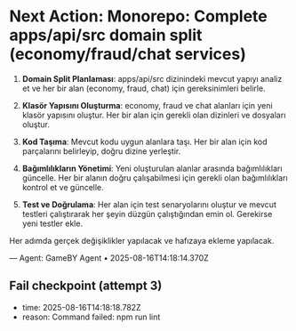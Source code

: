 # Next Action: Monorepo: Complete apps/api/src domain split (economy/fraud/chat services)

1. **Domain Split Planlaması**: apps/api/src dizinindeki mevcut yapıyı analiz et ve her bir alan (economy, fraud, chat) için gereksinimleri belirle.

2. **Klasör Yapısını Oluşturma**: economy, fraud ve chat alanları için yeni klasör yapısını oluştur. Her bir alan için gerekli olan dizinleri ve dosyaları oluştur.

3. **Kod Taşıma**: Mevcut kodu uygun alanlara taşı. Her bir alan için kod parçalarını belirleyip, doğru dizine yerleştir.

4. **Bağımlılıkların Yönetimi**: Yeni oluşturulan alanlar arasında bağımlılıkları güncelle. Her bir alanın doğru çalışabilmesi için gerekli olan bağımlılıkları kontrol et ve güncelle.

5. **Test ve Doğrulama**: Her alan için test senaryolarını oluştur ve mevcut testleri çalıştırarak her şeyin düzgün çalıştığından emin ol. Gerekirse yeni testler ekle.

Her adımda gerçek değişiklikler yapılacak ve hafızaya ekleme yapılacak.

— Agent: GameBY Agent • 2025-08-16T14:18:14.370Z


## Fail checkpoint (attempt 3)
- time: 2025-08-16T14:18:18.782Z
- reason: Command failed: npm run lint
